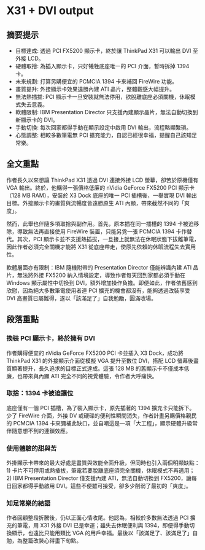 # X31 + DVI output

## 摘要提示
- 目標達成: 透過 PCI FX5200 顯示卡，終於讓 ThinkPad X31 可以輸出 DVI 至外接 LCD。
- 硬體取捨: 為插入顯示卡，只好犧牲底座唯一的 PCI 介面，暫時拆掉 1394 卡。
- 未來規劃: 打算另購便宜的 PCMCIA 1394 卡來補回 FireWire 功能。
- 畫質提升: 外接顯示卡效果遠勝內建 ATI 晶片，整體觀感大幅提升。
- 無法熱插拔: PCI 顯示卡一旦安裝就無法停用，欲脫離底座必須關機，休眠模式失去意義。
- 軟體限制: IBM Presentation Director 只支援內建顯示晶片，無法自動切換到新顯示卡的 DVI。
- 手動切換: 每次回家都得手動在顯示設定中啟用 DVI 輸出，流程略顯繁瑣。
- 心態調整: 相較多數筆電無 PCI 擴充能力，自認已經很幸福，提醒自己該知足常樂。

## 全文重點
作者長久以來想讓 ThinkPad X31 透過 DVI 連接外接 LCD 螢幕，卻苦於原機僅有 VGA 輸出。終於，他購得一張價格低廉的 nVidia GeForce FX5200 PCI 顯示卡（128 MB RAM），安裝於 X3 Dock 底座的唯一 PCI 插槽後，一舉實現 DVI 輸出目標。外接顯示卡的畫質與流暢度皆遠勝原生 ATI 內顯，帶來截然不同的「爽度」。

然而，此舉也伴隨多項取捨與副作用。首先，原本插在同一插槽的 1394 卡被迫移除，導致無法再直接使用 FireWire 裝置，只能另覓一張 PCMCIA 1394 卡作替代。其次，PCI 顯示卡並不支援熱插拔，一旦接上就無法在休眠狀態下拔離筆電，因此作者必須完全關機才能將 X31 從底座帶走，使原先依賴的休眠流程失去實用性。

軟體層面亦有限制：IBM 隨機附帶的 Presentation Director 僅能辨識內建 ATI 晶片，無法將外接 FX5200 納入情境設定，導致作者每天回到家都必須手動在 Windows 顯示屬性中切換到 DVI，額外增加操作負擔。即便如此，作者依舊感到欣慰，因為絕大多數筆電使用者連 PCI 擴充的機會都沒有，能夠透過改裝享受 DVI 高畫質已屬難得，遂以「該滿足了」自我勉勵，圓滿收場。

## 段落重點
### 換裝 PCI 顯示卡，終於擁有 DVI
作者購得便宜的 nVidia GeForce FX5200 PCI 卡並插入 X3 Dock，成功將 ThinkPad X31 的外接顯示介面從模擬 VGA 提升至數位 DVI，搭配 LCD 螢幕後畫質顯著提升，長久追求的目標正式達成。這張 128 MB 的舊顯示卡不僅成本低廉，也帶來與內顯 ATI 完全不同的視覺體驗，令作者大呼痛快。

### 取捨：1394 卡被迫讓位
底座僅有一個 PCI 插槽，為了裝入顯示卡，原先插著的 1394 擴充卡只能拆下。少了 FireWire 介面，外接 DV 或硬碟的便利性瞬間消失，作者計畫另購價格親民的 PCMCIA 1394 卡來彌補此缺口，並自嘲這是一項「大工程」，顯示硬體升級常伴隨意想不到的連鎖效應。

### 使用體驗的甜與苦
外掛顯示卡帶來的最大好處是畫質與效能全面升級，但同時也引入兩個明顯缺點：1) 卡片不可停用或熱插拔，筆電若要脫離底座須完全關機，休眠模式不再適用；2) IBM Presentation Director 僅支援內建 ATI，無法自動切換到 FX5200，讓每日回家都得手動啟用 DVI。這些不便雖可接受，卻多少削弱了最初的「爽度」。

### 知足常樂的結語
作者回顧整段折騰後，仍以正面心情收尾。他認為，相較於多數無法透過 PCI 擴充的筆電，用 X31 外接 DVI 已是幸運；雖失去休眠便利與 1394，即便得手動切換顯示，也遠比只能用類比 VGA 的用戶幸福。最後以「該滿足了、該滿足了」自勉，為整篇改裝心得畫下句點。
